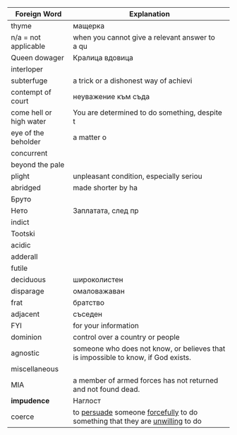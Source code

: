 
| Foreign Word            | Explanation                                                                                                                                                                                                                                                                                                         |
| ----------------------- | ------------------------------------------------------------------------------------------------------------------------------------------------------------------------------------------------------------------------------------------------------------------------------------------------------------------- |
| thyme                   | мащерка                                                                                                                                                                                                                                                                                                             |
| n/a = not applicable    | when you cannot give a relevant answer to a qu                                                                                                                                                                                                                                                                      |
| Queen dowager           | Кралица вдовица                                                                                                                                                                                                                                                                                                     |
| interloper              |                                                                                                                                                                                                                                                                                                                     |
| subterfuge              | a trick or a dishonest way of achievi                                                                                                                                                                                                                                                                               |
| contempt of court       | неуважение към съда                                                                                                                                                                                                                                                                                                 |
| come hell or high water | You are determined to do something, despite t                                                                                                                                                                                                                                                                       |
| eye of the beholder     | a matter o                                                                                                                                                                                                                                                                                                          |
| concurrent              |                                                                                                                                                                                                                                                                                                                     |
| beyond the pale         |                                                                                                                                                                                                                                                                                                                     |
| plight                  | unpleasant condition, especially seriou                                                                                                                                                                                                                                                                             |
| abridged                | made shorter by ha                                                                                                                                                                                                                                                                                                  |
| Бруто                   |                                                                                                                                                                                                                                                                                                                     |
| Нето                    | Заплатата, след пр                                                                                                                                                                                                                                                                                                  |
| indict                  |                                                                                                                                                                                                                                                                                                                     |
| Tootski                 |                                                                                                                                                                                                                                                                                                                     |
| acidic                  |                                                                                                                                                                                                                                                                                                                     |
| adderall                |                                                                                                                                                                                                                                                                                                                     |
| futile                  |                                                                                                                                                                                                                                                                                                                     |
| deciduous               | широколистен                                                                                                                                                                                                                                                                                                        |
| disparage               | омаловажаван                                                                                                                                                                                                                                                                                                        |
| frat                    | братство                                                                                                                                                                                                                                                                                                            |
| adjacent                | съседен                                                                                                                                                                                                                                                                                                             |
| FYI                     | for your information                                                                                                                                                                                                                                                                                                |
| dominion                | control over a country or people                                                                                                                                                                                                                                                                                    |
| agnostic                | someone who does not know, or believes that is impossible to know, if God exists.                                                                                                                                                                                                                                   |
| miscellaneous           |                                                                                                                                                                                                                                                                                                                     |
| MIA                     | a member of armed forces has not returned and not found dead.                                                                                                                                                                                                                                                       |
| **impudence**           | Наглост                                                                                                                                                                                                                                                                                                             |
| coerce                  | to [persuade](https://dictionary.cambridge.org/dictionary/english/persuade "persuade") someone [forcefully](https://dictionary.cambridge.org/dictionary/english/forcefully "forcefully") to do something that they are [unwilling](https://dictionary.cambridge.org/dictionary/english/unwilling "unwilling") to do |
 